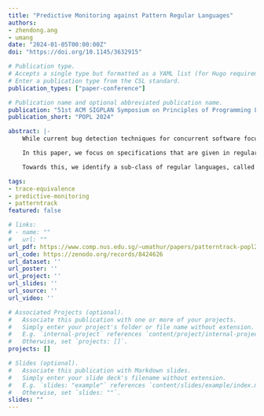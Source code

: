 ```yaml
---
title: "Predictive Monitoring against Pattern Regular Languages"
authors:
- zhendong.ang
- umang
date: "2024-01-05T00:00:00Z"
doi: "https://doi.org/10.1145/3632915"

# Publication type.
# Accepts a single type but formatted as a YAML list (for Hugo requirements).
# Enter a publication type from the CSL standard.
publication_types: ["paper-conference"]

# Publication name and optional abbreviated publication name.
publication: "51st ACM SIGPLAN Symposium on Principles of Programming Languages"
publication_short: "POPL 2024"

abstract: |-
    While current bug detection techniques for concurrent software focus on unearthing low-level issues such as data races or deadlocks, they often fall short of discovering more intricate temporal behaviours that can arise even in the absence of such low-level issues. In this paper, we focus on the problem of dynamically analysing concurrent software against high-level temporal specifications such as LTL. Existing techniques for runtime monitoring against such specifications are primarily designed for sequential software and remain inadequate in the presence of concurrency — violations may be observed only in intricate thread interleavings, requiring many re-runs of the underlying software in conjunction with the analysis. Towards this, we study the problem of *predictive runtime monitoring*, inspired by the analogous problem of *predictive data race detection* studied extensively recently. The predictive runtime monitoring question asks, given an execution σ, if it can be soundly reordered to expose violations of a specification. In general, this problem may become easily intractable when either the specifications or the notion of reorderings used is complex.

    In this paper, we focus on specifications that are given in regular languages. Our notion of reorderings is *trace equivalence*, where an execution is considered a reordering of another if it can be obtained from the latter by successively commuting adjacent independent actions. We first show that, even in this simplistic setting, the problem of predictive monitoring admits a super-linear lower bound of $O(n^α)$, where n is the number of events in the execution, and α is a parameter describing the degree of commutativity, and typically corresponds to the number of threads in the execution. As a result, predictive runtime monitoring even in this setting is unlikely to be efficiently solvable, unlike in the non-predictive setting where the problem can be checked using a deterministic finite automaton (and thus, a constant-space streaming linear-time algorithm).

    Towards this, we identify a sub-class of regular languages, called *pattern languages* (and their extension *generalized pattern languages*). Pattern languages can naturally express specific ordering of some number of (labelled) events, and have been inspired by popular empirical hypotheses underlying many concurrency bug detection approaches such as the “small bug depth” hypothesis. More importantly, we show that for pattern (and generalized pattern) languages, the predictive monitoring problem can be solved using a constant-space streaming linear-time algorithm. We implement and evaluate our algorithm `PatternTrack` on benchmarks from the literature and show that it is effective in monitoring large-scale applications.

tags:
- trace-equivalence
- predictive-monitoring
- patterntrack
featured: false

# links:
# - name: ""
#   url: ""
url_pdf: https://www.comp.nus.edu.sg/~umathur/papers/patterntrack-popl24.pdf
url_code: https://zenodo.org/records/8424626
url_dataset: ''
url_poster: ''
url_project: ''
url_slides: ''
url_source: ''
url_video: ''

# Associated Projects (optional).
#   Associate this publication with one or more of your projects.
#   Simply enter your project's folder or file name without extension.
#   E.g. `internal-project` references `content/project/internal-project/index.md`.
#   Otherwise, set `projects: []`.
projects: []

# Slides (optional).
#   Associate this publication with Markdown slides.
#   Simply enter your slide deck's filename without extension.
#   E.g. `slides: "example"` references `content/slides/example/index.md`.
#   Otherwise, set `slides: ""`.
slides: ""
---
```

